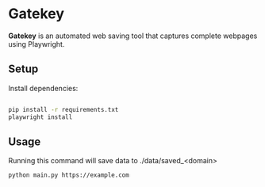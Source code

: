 # Gatekey

**Gatekey** is an automated web saving tool that captures complete webpages using Playwright.

## Setup

Install dependencies:

```bash

pip install -r requirements.txt
playwright install
```

## Usage

Running this command will save data to ./data/saved_\<domain\>
```bash
python main.py https://example.com
```



